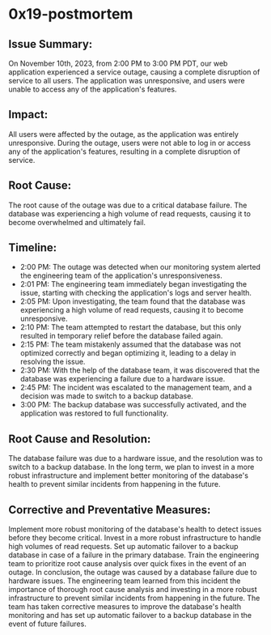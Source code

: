 # 0x19-postmortem

## Issue Summary:
On November 10th, 2023, from 2:00 PM to 3:00 PM PDT, our web application experienced a service outage, causing a complete disruption of service to all users. The application was unresponsive, and users were unable to access any of the application's features.

## Impact:
All users were affected by the outage, as the application was entirely unresponsive. During the outage, users were not able to log in or access any of the application's features, resulting in a complete disruption of service.

## Root Cause:
The root cause of the outage was due to a critical database failure. The database was experiencing a high volume of read requests, causing it to become overwhelmed and ultimately fail.

## Timeline:
- 2:00 PM: The outage was detected when our monitoring system alerted the engineering team of the application's unresponsiveness.
- 2:01 PM: The engineering team immediately began investigating the issue, starting with checking the application's logs and server health.
- 2:05 PM: Upon investigating, the team found that the database was experiencing a high volume of read requests, causing it to become unresponsive.
- 2:10 PM: The team attempted to restart the database, but this only resulted in temporary relief before the database failed again.
- 2:15 PM: The team mistakenly assumed that the database was not optimized correctly and began optimizing it, leading to a delay in resolving the issue.
- 2:30 PM: With the help of the database team, it was discovered that the database was experiencing a failure due to a hardware issue.
- 2:45 PM: The incident was escalated to the management team, and a decision was made to switch to a backup database.
- 3:00 PM: The backup database was successfully activated, and the application was restored to full functionality.

## Root Cause and Resolution:
The database failure was due to a hardware issue, and the resolution was to switch to a backup database. In the long term, we plan to invest in a more robust infrastructure and implement better monitoring of the database's health to prevent similar incidents from happening in the future.

## Corrective and Preventative Measures:
Implement more robust monitoring of the database's health to detect issues before they become critical. Invest in a more robust infrastructure to handle high volumes of read requests. Set up automatic failover to a backup database in case of a failure in the primary database. Train the engineering team to prioritize root cause analysis over quick fixes in the event of an outage. In conclusion, the outage was caused by a database failure due to hardware issues. The engineering team learned from this incident the importance of thorough root cause analysis and investing in a more robust infrastructure to prevent similar incidents from happening in the future. The team has taken corrective measures to improve the database's health monitoring and has set up automatic failover to a backup database in the event of future failures.

